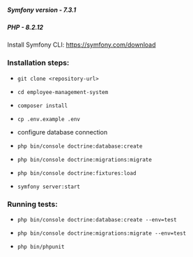 ##### Symfony version - 7.3.1
##### PHP -  8.2.12

Install Symfony CLI:
https://symfony.com/download

### Installation steps:

- `git clone <repository-url>`

- `cd employee-management-system`

- `composer install`

- `cp .env.example .env`

- configure database connection

- `php bin/console doctrine:database:create`

- `php bin/console doctrine:migrations:migrate`

- `php bin/console doctrine:fixtures:load`

- `symfony server:start`

### Running tests:

- `php bin/console doctrine:database:create --env=test`

- `php bin/console doctrine:migrations:migrate --env=test`

- `php bin/phpunit`
